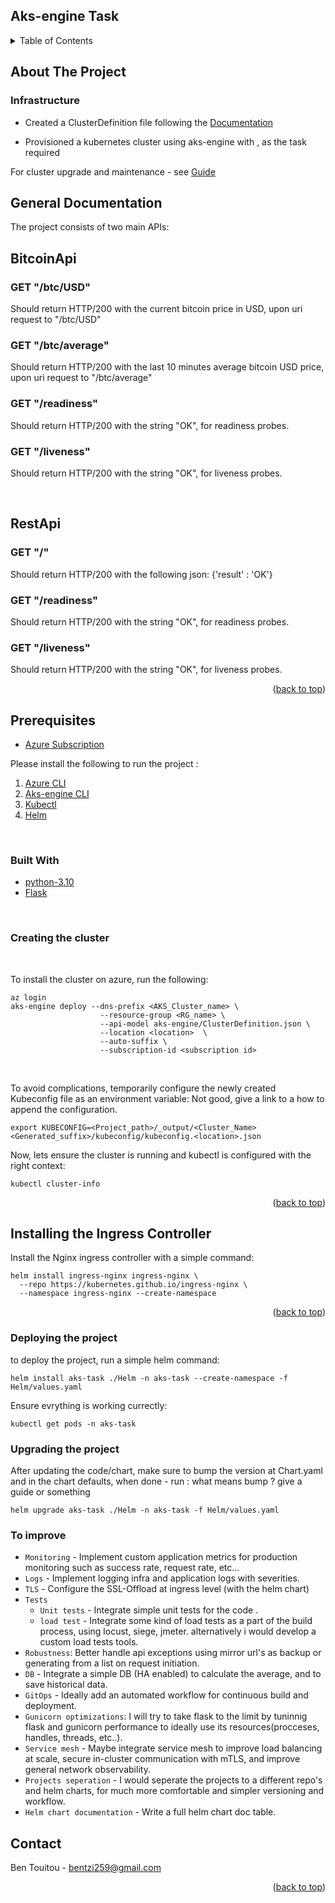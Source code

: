 ## Aks-engine Task
<!-- TABLE OF CONTENTS -->
<details>
  <summary>Table of Contents</summary>
  <ol>
    <li><a href="#about-the-project">About The Project</a></li>
    <li><a href="#general-documentation">General Documentation</a></li>
    <li><a href="#prerequisites">Prerequisites</a></li>
    <li><a href="#built-with">Built With</a></li>
    <li><a href="#creating-the-cluster">Creating the cluster</a></li>
    <li><a href="#deploying-the-project">Deploy the project</a></li>
    <li><a href="#to-improve">To improve</a></li>
    <li><a href="#contact">Contact</a></li>
  </ol>
</details>

## About The Project

### Infrastructure

* Created a ClusterDefinition file following the [Documentation](https://github.com/Azure/aks-engine/blob/master/docs/topics/clusterdefinitions.md)


* Provisioned a kubernetes cluster using aks-engine with  , as the task required

For cluster upgrade and maintenance - see [Guide](https://github.com/Azure/aks-engine/blob/master/docs/topics/upgrade.md)


## General Documentation

The project consists of two main APIs:

## BitcoinApi

### GET "/btc/USD"

Should return HTTP/200 with the current bitcoin price in USD, upon uri request to "/btc/USD"  

### GET "/btc/average"

Should return HTTP/200 with the last 10 minutes average bitcoin USD price, upon uri request to "/btc/average"  

### GET "/readiness"

Should return HTTP/200 with the string "OK", for readiness probes.

### GET "/liveness"

Should return HTTP/200 with the string "OK", for liveness probes.

<br/>

## RestApi

### GET "/"

Should return HTTP/200 with the following json: {'result' : 'OK'}

### GET "/readiness"

Should return HTTP/200 with the string "OK", for readiness probes.

### GET "/liveness"

Should return HTTP/200 with the string "OK", for liveness probes.

<p align="right">(<a href="#top">back to top</a>)</p>

## Prerequisites

* [Azure Subscription](https://azure.microsoft.com/en-us/)

Please install the following to run the project :

1. [Azure CLI](https://docs.microsoft.com/en-us/cli/azure/install-azure-cli)
2. [Aks-engine CLI](https://github.com/Azure/aks-engine/blob/master/docs/tutorials/quickstart.md#install-the-aks-engine-command-line-tool)
3. [Kubectl](https://kubernetes.io/docs/tasks/tools/)
4. [Helm](https://helm.sh/docs/intro/install/)

<br/>

### Built With

* [python-3.10](https://python.org/)
* [Flask](https://flask.palletsprojects.com/en/2.1.x/quickstart/)

<br/>

### Creating the cluster

<br/>

To install the cluster on azure, run the following:

```console
az login
aks-engine deploy --dns-prefix <AKS_Cluster_name> \
                    --resource-group <RG_name> \
                    --api-model aks-engine/ClusterDefinition.json \
                    --location <location>  \
                    --auto-suffix \ 
                    --subscription-id <subscription id>
```

<br/>

To avoid complications, temporarily configure the newly created Kubeconfig file as an environment variable:
Not good, give a link to a how to append the configuration.
```console
export KUBECONFIG=<Project_path>/_output/<Cluster_Name><Generated_suffix>/kubeconfig/kubeconfig.<location>.json
```

Now, lets ensure the cluster is running and kubectl is configured with the right context:

```console
kubectl cluster-info
```

<p align="right">(<a href="#top">back to top</a>)</p>

## Installing the Ingress Controller

Install the Nginx ingress controller with a simple command:

```console
helm install ingress-nginx ingress-nginx \
  --repo https://kubernetes.github.io/ingress-nginx \
  --namespace ingress-nginx --create-namespace
```

<p align="right">(<a href="#top">back to top</a>)</p>

### Deploying the project

to deploy the project, run a simple helm command:

```console
helm install aks-task ./Helm -n aks-task --create-namespace -f Helm/values.yaml 
```

Ensure evrything is working currectly:

```console
kubectl get pods -n aks-task
```

### Upgrading the project

After updating the code/chart, make sure to bump the version at Chart.yaml and in the chart defaults, when done - run :
what means bump ? give a guide or something
```console
helm upgrade aks-task ./Helm -n aks-task -f Helm/values.yaml 
```

### To improve
* `Monitoring` - Implement custom application metrics for production monitoring such as success rate, request rate, etc...
* `Logs` - Implement logging infra and application logs with severities.
* `TLS` - Configure the SSL-Offload at ingress level (with the helm chart)
* `Tests`
  * `Unit tests` - Integrate simple unit tests for the code .
  * `load test` - Integrate some kind of load tests as a part of the build process, using locust, siege, jmeter. alternatively i would develop a custom load tests tools.
* `Robustness`: Better handle api exceptions using mirror url's as backup or generating from a list on request initiation.
* `DB` - Integrate a simple DB (HA enabled) to calculate the average, and to save historical data.
* `GitOps` - Ideally add an automated workflow for continuous build and deployment.
* `Gunicorn optimizations`: I will try to take flask to the limit by tuninnig flask and gunicorn performance to ideally use its resources(procceses, handles, threads, etc..).  
* `Service mesh` - Maybe integrate service mesh to improve load balancing at scale, secure in-cluster communication with mTLS, and improve general network observability.
* `Projects seperation` - I would seperate the projects to a different repo's and helm charts, for much more comfortable and simpler versioning and workflow.
* `Helm chart documentation` - Write a full helm chart doc table. 

## Contact

Ben Touitou - bentzi259@gmail.com


<p align="right">(<a href="#top">back to top</a>)</p>


